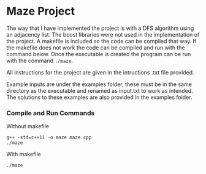 # Maze Project

The way that I have implemented the project is with a DFS algorithm using an adjacency list. The boost libraries were not used in the implementation of the project. A makefile is included so the code can be compiled that way. If the makefile does not work the code can be compiled and run with the command below. Once the executable is created the program can be run with the command `./maze`.

All instructions for the project are given in the intructions .txt file provided. 

Example inputs are under the examples folder, these must be in the same directory as the executable and renamed as input.txt to work as intended. The solutions to these examples are also provided in the examples folder.

### Compile and Run Commands

Without makefile
```
g++ -std=c++11 -o maze maze.cpp
./maze
```

With makefile
```
./maze
```
